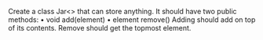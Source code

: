Create a class Jar<> that can store anything.
It should have two public methods:
    • void add(element)
    • element remove()
Adding should add on top of its contents. Remove should get the topmost element.
